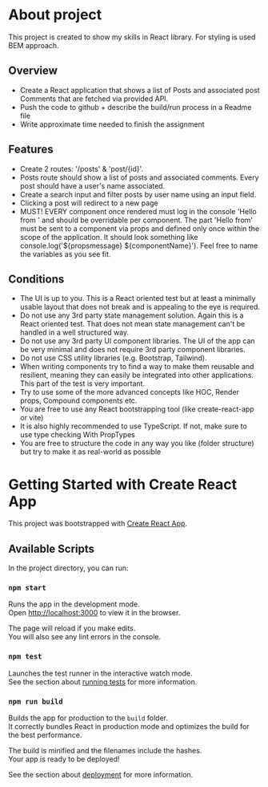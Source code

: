 # About project

This project is created to show my skills in React library.
For styling is used BEM approach.

## Overview

- Create a React application that shows a list of Posts and associated post Comments that are fetched via provided API.
- Push the code to github + describe the build/run process in a Readme file
- Write approximate time needed to finish the assignment

## Features

- Create 2 routes: '/posts' & 'post/{id}'.
- Posts route should show a list of posts and associated comments. Every post should have a user's name associated.
- Create a search input and filter posts by user name using an input field.
- Clicking a post will redirect to a new page
- MUST! EVERY component once rendered must log in the console 'Hello from <insert component name>' and should be overridable per component. The part 'Hello from' must be sent to a component via props and defined only once within the scope of the application. It should look something like console.log('${propsmessage} ${componentName}'). Feel free to name the variables as you see fit.

## Conditions

- The UI is up to you. This is a React oriented test but at least a minimally usable layout that does not break and is appealing to the eye is required.
- Do not use any 3rd party state management solution. Again this is a React oriented test. That does not mean state management can't be handled in a well structured way.
- Do not use any 3rd party UI component libraries. The UI of the app can be very minimal and does not require 3rd party component libraries.
- Do not use CSS utility libraries (e.g. Bootstrap, Tailwind).
- When writing components try to find a way to make them reusable and resilient, meaning they can easily be integrated into other applications. This part of the test is very important.
- Try to use some of the more advanced concepts like HOC, Render props, Compound components etc.
- You are free to use any React bootstrapping tool (like create-react-app or vite)
- It is also highly recommended to use TypeScript. If not, make sure to use type checking With PropTypes
- You are free to structure the code in any way you like (folder structure) but try to make it as real-world as possible

# Getting Started with Create React App

This project was bootstrapped with [Create React App](https://github.com/facebook/create-react-app).

## Available Scripts

In the project directory, you can run:

### `npm start`

Runs the app in the development mode.\
Open [http://localhost:3000](http://localhost:3000) to view it in the browser.

The page will reload if you make edits.\
You will also see any lint errors in the console.

### `npm test`

Launches the test runner in the interactive watch mode.\
See the section about [running tests](https://facebook.github.io/create-react-app/docs/running-tests) for more information.

### `npm run build`

Builds the app for production to the `build` folder.\
It correctly bundles React in production mode and optimizes the build for the best performance.

The build is minified and the filenames include the hashes.\
Your app is ready to be deployed!

See the section about [deployment](https://facebook.github.io/create-react-app/docs/deployment) for more information.
